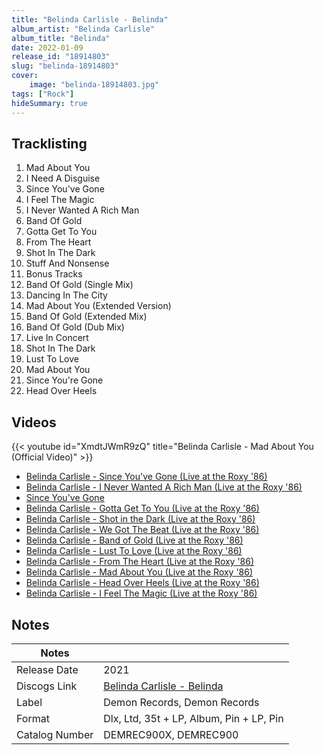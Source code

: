 ```yaml
---
title: "Belinda Carlisle - Belinda"
album_artist: "Belinda Carlisle"
album_title: "Belinda"
date: 2022-01-09
release_id: "18914803"
slug: "belinda-18914803"
cover:
    image: "belinda-18914803.jpg"
tags: ["Rock"]
hideSummary: true
---
```


## Tracklisting
1. Mad About You
2. I Need A Disguise
3. Since You've Gone
4. I Feel The Magic
5. I Never Wanted A Rich Man
6. Band Of Gold
7. Gotta Get To You
8. From The Heart
9. Shot In The Dark
10. Stuff And Nonsense
11. Bonus Tracks
12. Band Of Gold (Single Mix)
13. Dancing In The City
14. Mad About You (Extended Version)
15. Band Of Gold (Extended Mix)
16. Band Of Gold (Dub Mix)
17. Live In Concert
18. Shot In The Dark
19. Lust To Love
20. Mad About You
21. Since You're Gone
22. Head Over Heels

## Videos
{{< youtube id="XmdtJWmR9zQ" title="Belinda Carlisle - Mad About You (Official Video)" >}}
- [Belinda Carlisle - Since You've Gone (Live at the Roxy '86)](https://www.youtube.com/watch?v=CRje6i5v2lU)
- [Belinda Carlisle - I Never Wanted A Rich Man (Live at the Roxy '86)](https://www.youtube.com/watch?v=fiRvcRPZbK0)
- [Since You've Gone](https://www.youtube.com/watch?v=nevLWv97kg0)
- [Belinda Carlisle - Gotta Get To You (Live at the Roxy '86)](https://www.youtube.com/watch?v=dPorXIsQn1s)
- [Belinda Carlisle - Shot in the Dark (Live at the Roxy '86)](https://www.youtube.com/watch?v=cwB8Hb_HoN4)
- [Belinda Carlisle - We Got The Beat (Live at the Roxy '86)](https://www.youtube.com/watch?v=yM5NQFUYOc0)
- [Belinda Carlisle - Band of Gold (Live at the Roxy '86)](https://www.youtube.com/watch?v=O6dU8pu4y5E)
- [Belinda Carlisle - Lust To Love (Live at the Roxy '86)](https://www.youtube.com/watch?v=O9FM-Nq-6BE)
- [Belinda Carlisle - From The Heart (Live at the Roxy '86)](https://www.youtube.com/watch?v=3b86MoMpTwU)
- [Belinda Carlisle - Mad About You (Live at the Roxy '86)](https://www.youtube.com/watch?v=8AQaylM3Zpc)
- [Belinda Carlisle - Head Over Heels (Live at the Roxy '86)](https://www.youtube.com/watch?v=jchMy3mUBao)
- [Belinda Carlisle - I Feel The Magic (Live at the Roxy '86)](https://www.youtube.com/watch?v=resczd51Q30)

## Notes

| Notes          |             |
| ---------------| ----------- |
| Release Date   | 2021 |
| Discogs Link   | [Belinda Carlisle - Belinda](https://www.discogs.com/release/18914803) |
| Label          | Demon Records, Demon Records |
| Format         | Dlx, Ltd, 35t + LP, Album, Pin + LP, Pin |
| Catalog Number | DEMREC900X, DEMREC900 |

